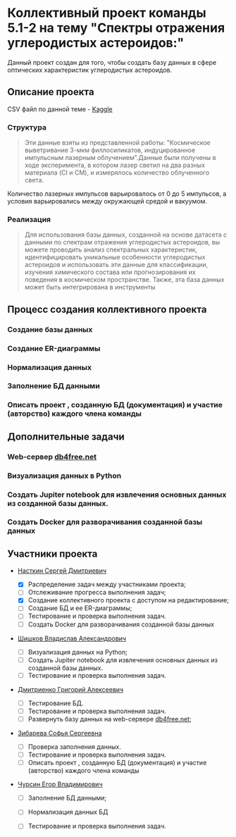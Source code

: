 # Коллективный проект команды 5.1-2 на тему "Спектры отражения углеродистых астероидов:"

Данный проект создан для того, чтобы создать базу данных в сфере оптических характеристик углеродистых астероидов.

## Описание проекта

CSV файл по данной теме - [Kaggle](https://www.kaggle.com/datasets/fedesoriano/heart-failure-prediction)

### Структура
>Эти данные взяты из представленной работы: "Космическое выветривание 3-мкм филлосиликатов, индуцированное импульсным лазерным
облучением".Данные были получены в ходе эксперимента, в котором лазер светил на два разных материала (CI и CM), и измерялось количество облученного света.

Количество лазерных импульсов варьировалось от 0 до 5 импульсов, а условия варьировались между окружающей средой и вакуумом.

### Реализация
>Для использования базы данных, созданной на основе датасета с данными по спектрам отражения углеродистых астероидов, вы можете проводить анализ спектральных характеристик, идентифицировать уникальные особенности углеродистых астероидов и использовать эти данные для классификации, 
>изучения химического состава или прогнозирования их поведения в космическом пространстве.
>Также, эта база данных может быть интегрирована в инструменты 

## Процесс создания коллективного проекта

### Создание базы данных
>

### Создание ER-диаграммы
>

### Нормализация данных
>

### Заполнение БД данными
>
### Описать проект , созданную БД (документация) и участие (авторство) каждого члена команды
>
### 

## Дополнительные задачи

### Web-сервер [db4free.net](https://db4free.net/)
>

### Визуализация данных в Python
>
### Создать Jupiter notebook для извлечения основных данных из созданной базы данных.
>
### Создать Docker для разворачивания созданной базы данных
>



## Участники проекта 

* [Насткин Сергей Дмитриевич ](https://github.com/nstk24)

    - [x] Распределение задач между участниками проекта;
    - [ ] Отслеживание прогресса выполнения задач;
    - [x] Создание коллективного проекта с доступом на редактирование;
    - [ ]  Создание БД и ее ER-диаграммы;
    - [ ] Тестирование и проверка выполнения задач.
    - [ ] Создать Docker для разворачивания созданной базы данных
    
* [Шишков Владислав Александрович ](https://github.com/MiniHero95)
  
    - [ ] Визуализация данных на Python;
    - [ ] Создать Jupiter notebook для извлечения основных данных из созданной базы данных.
    - [ ] Тестирование и проверка выполнения задач.
   
* [Дмитриенко Григорий Алексеевич](https://github.com/tenitskayav)
  
    - [ ] Тестирование БД.
    - [ ] Тестирование и проверка выполнения задач.
    - [ ] Развернуть базу данных на web-сервере [db4free.net](https://db4free.net/);

* [Зибарева Софья Сергеевна](https://github.com/2022-02150)

    - [ ] Проверка заполнения данных.
    - [ ] Тестирование и проверка выполнения задач.
    - [ ] Описать проект , созданную БД (документация) и участие (авторство) каждого члена команды

* [Чурсин Егор Владимирович](https://github.com/EhorChursin)
    - [ ]  Заполнение БД данными;
    - [ ]  Нормализация данных БД
    - [ ]  Тестирование и проверка выполнения задач.
  
    
  

